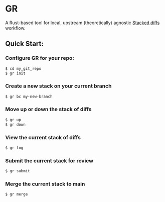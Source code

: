 # GR

A Rust-based tool for local, upstream (theoretically) agnostic [Stacked diffs](https://newsletter.pragmaticengineer.com/p/stacked-diffs) workflow.

## Quick Start:


### Configure GR for your repo:
```bash
$ cd my_git_repo
$ gr init
```

### Create a new stack on your current branch
```bash
$ gr bc my-new-branch
```

### Move up or down the stack of diffs
```bash
$ gr up
$ gr down
```

### View the current stack of diffs
```bash
$ gr log
```

### Submit the current stack for review
```bash
$ gr submit
```

### Merge the current stack to main
```bash
$ gr merge
```
